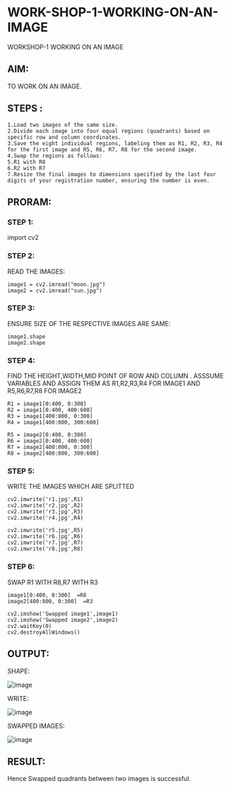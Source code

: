 # WORK-SHOP-1-WORKING-ON-AN-IMAGE
WORKSHOP-1 WORKING ON  AN IMAGE
## AIM:
TO WORK ON AN IMAGE.
## STEPS :
```
1.Load two images of the same size.
2.Divide each image into four equal regions (quadrants) based on specific row and column coordinates.
3.Save the eight individual regions, labeling them as R1, R2, R3, R4 for the first image and R5, R6, R7, R8 for the second image.
4.Swap the regions as follows:
5.R1 with R8
6.R2 with R7
7.Resize the final images to dimensions specified by the last four digits of your registration number, ensuring the number is even.

```

## PRORAM:
### STEP 1:
import cv2
### STEP 2:
READ THE IMAGES:
```
image1 = cv2.imread("moon.jpg")
image2 = cv2.imread("sun.jpg")
```
### STEP 3:
ENSURE SIZE OF THE RESPECTIVE IMAGES ARE SAME:
```
image1.shape
image2.shape
```
### STEP 4:
FIND THE HEIGHT,WIDTH,MID POINT OF ROW AND COLUMN . ASSSUME VARIABLES AND ASSIGN THEM AS R1,R2,R3,R4 FOR IMAGE1 AND R5,R6,R7,R8 FOR IMAGE2
```
R1 = image1[0:400, 0:300]     
R2 = image1[0:400, 400:600] 
R3 = image1[400:800, 0:300] 
R4 = image1[400:800, 300:600] 

R5 = image2[0:400, 0:300]     
R6 = image2[0:400, 400:600] 
R7 = image2[400:800, 0:300] 
R8 = image2[400:800, 300:600]
```
### STEP 5:
WRITE THE IMAGES WHICH ARE SPLITTED
```
cv2.imwrite('r1.jpg',R1)
cv2.imwrite('r2.jpg',R2)
cv2.imwrite('r3.jpg',R3)
cv2.imwrite('r4.jpg',R4)

cv2.imwrite('r5.jpg',R5)
cv2.imwrite('r6.jpg',R6)
cv2.imwrite('r7.jpg',R7)
cv2.imwrite('r8.jpg',R8)
```
### STEP 6:
SWAP R1 WITH R8,R7 WITH R3
```
image1[0:400, 0:300]  =R8
image2[400:800, 0:300]  =R3

cv2.imshow('Swapped image1',image1)
cv2.imshow('Swapped image2',image2)
cv2.waitKey(0)
cv2.destroyAllWindows()
```
## OUTPUT:
SHAPE:

![image](https://github.com/user-attachments/assets/5e1d9279-1afe-481e-b747-1442a219724d)


WRITE:

![image](https://github.com/user-attachments/assets/b037cb19-2ff1-4837-bb84-c923f82c1017)

SWAPPED IMAGES:

![image](https://github.com/user-attachments/assets/93936043-98cd-4c99-9627-903b9ffff2a7)





## RESULT:
Hence Swapped quadrants between two images is successful.
